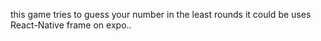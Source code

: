this game tries to guess your number in the least rounds it could be
uses React-Native frame on expo..